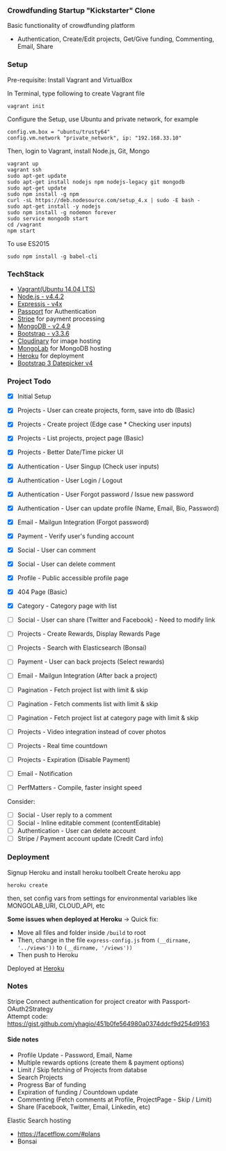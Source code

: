 ### Crowdfunding Startup "Kickstarter" Clone
Basic functionality of crowdfunding platform
- Authentication, Create/Edit projects, Get/Give funding, Commenting, Email, Share

### Setup
Pre-requisite: Install Vagrant and VirtualBox

In Terminal, type following to create Vagrant file
```
vagrant init
```
Configure the Setup, use Ubuntu and private network, for example
```
config.vm.box = "ubuntu/trusty64"
config.vm.network "private_network", ip: "192.168.33.10"
```

Then, login to Vagrant, install Node.js, Git, Mongo
```
vagrant up
vagrant ssh
sudo apt-get update
sudo apt-get install nodejs npm nodejs-legacy git mongodb
sudo apt-get update
sudo npm install -g npm
curl -sL https://deb.nodesource.com/setup_4.x | sudo -E bash -
sudo apt-get install -y nodejs
sudo npm install -g nodemon forever
sudo service mongodb start
cd /vagrant
npm start
```

To use ES2015
```
sudo npm install -g babel-cli
```

### TechStack
- [Vagrant(Ubuntu 14.04 LTS)](https://atlas.hashicorp.com/ubuntu/boxes/trusty64)
- [Node.js - v4.4.2](https://nodejs.org)
- [Expressjs - v4x](http://expressjs.com/)
- [Passport](http://passportjs.org/) for Authentication
- [Stripe](https://stripe.com/) for payment processing
- [MongoDB - v2.4.9](https://www.mongodb.org/)
- [Bootstrap - v3.3.6](http://getbootstrap.com/)
- [Cloudinary](http://cloudinary.com/documentation/node_integration#getting_started_guide) for image hosting
- [MongoLab](https://mlab.com/) for MongoDB hosting
- [Heroku](https://www.heroku.com/) for deployment
- [Bootstrap 3 Datepicker v4](http://eonasdan.github.io/bootstrap-datetimepicker/)

### Project Todo

- [X] Initial Setup
- [X] Projects - User can create projects, form, save into db (Basic)
- [X] Projects - Create project (Edge case * Checking user inputs)
- [X] Projects - List projects, project page (Basic)
- [X] Projects - Better Date/Time picker UI
- [X] Authentication - User Singup (Check user inputs)
- [X] Authentication - User Login / Logout
- [X] Authentication - User Forgot password / Issue new password
- [X] Authentication - User can update profile (Name, Email, Bio, Password)
- [X] Email - Mailgun Integration (Forgot password)
- [X] Payment - Verify user's funding account
- [X] Social - User can comment
- [X] Social - User can delete comment
- [X] Profile - Public accessible profile page
- [X] 404 Page (Basic)

- [X] Category - Category page with list
- [ ] Social - User can share (Twitter and Facebook) - Need to modify link

- [ ] Projects - Create Rewards, Display Rewards Page
- [ ] Projects - Search with Elasticsearch (Bonsai)
- [ ] Payment - User can back projects (Select rewards)
- [ ] Email - Mailgun Integration (After back a project)

- [ ] Pagination - Fetch project list with limit & skip
- [ ] Pagination - Fetch comments list with limit & skip
- [ ] Pagination - Fetch project list at category page with limit & skip

- [ ] Projects - Video integration instead of cover photos
- [ ] Projects - Real time countdown
- [ ] Projects - Expiration (Disable Payment)
- [ ] Email - Notification
- [ ] PerfMatters - Compile, faster insight speed

Consider:
- [ ] Social - User reply to a comment
- [ ] Social - Inline editable comment (contentEditable)
- [ ] Authentication - User can delete account
- [ ] Stripe / Payment account update (Credit Card info)

### Deployment

Signup Heroku and install heroku toolbelt
Create heroku app
```
heroku create
```
then, set config vars from settings for environmental variables
like MONGOLAB_URI, CLOUD_API, etc

**Some issues when deployed at Heroku** -> Quick fix:
- Move all files and folder inside `/build` to root
- Then, change in the file `express-config.js` from `(__dirname, '../views'))` to `(__dirname, '/views'))`
- Then push to Heroku

Deployed at [Heroku](https://obscure-meadow-67002.herokuapp.com/)

### Notes
Stripe Connect authentication for project creator with Passport-OAuth2Strategy <br />
Attempt code: https://gist.github.com/yhagio/451b0fe564980a0374ddcf9d254d9163

#### Side notes
- Profile Update - Password, Email, Name
- Multiple rewards options (create them & payment options)
- Limit / Skip fetching of Projects from databse
- Search Projects
- Progress Bar of funding
- Expiration of funding / Countdown update
- Commenting (Fetch comments at Profile, ProjectPage - Skip / Limit)
- Share (Facebook, Twitter, Email, Linkedin, etc)

Elastic Search hosting
- https://facetflow.com/#plans
- Bonsai
